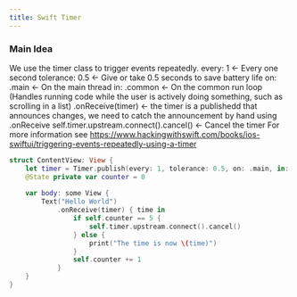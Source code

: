 ```yaml
---
title: Swift Timer
---
```


### Main Idea

We use the timer class to trigger events repeatedly.
every: 1 <- Every one second
tolerance: 0.5 <- Give or take 0.5 seconds to save battery life
on: .main <- On the main thread 
in: .common <- On the common run loop (Handles running code while the user is actively doing something, such as scrolling in a list)
.onReceive(timer) <- the timer is a publishedd that announces changes, we need to catch the announcement by hand using .onReceive 
self.timer.upstream.connect().cancel() <- Cancel the timer
For more information see https://www.hackingwithswift.com/books/ios-swiftui/triggering-events-repeatedly-using-a-timer 
```swift
struct ContentView: View {
    let timer = Timer.publish(every: 1, tolerance: 0.5, on: .main, in: .common).autoconnect()
    @State private var counter = 0
    
    var body: some View {
        Text("Hello World")
            .onReceive(timer) { time in
                if self.counter == 5 {
                    self.timer.upstream.connect().cancel()
                } else {
                    print("The time is now \(time)")
                }
                self.counter += 1
            }
    }
}

```

